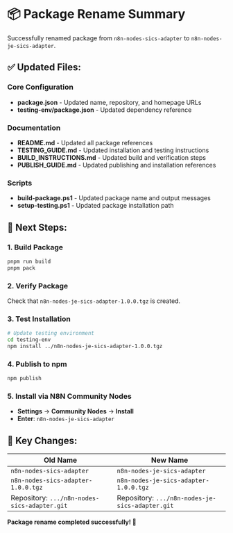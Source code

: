 # 📦 Package Rename Summary

Successfully renamed package from `n8n-nodes-sics-adapter` to `n8n-nodes-je-sics-adapter`.

## ✅ Updated Files:

### Core Configuration
- **package.json** - Updated name, repository, and homepage URLs
- **testing-env/package.json** - Updated dependency reference

### Documentation
- **README.md** - Updated all package references
- **TESTING_GUIDE.md** - Updated installation and testing instructions
- **BUILD_INSTRUCTIONS.md** - Updated build and verification steps
- **PUBLISH_GUIDE.md** - Updated publishing and installation references

### Scripts
- **build-package.ps1** - Updated package name and output messages
- **setup-testing.ps1** - Updated package installation path

## 🔄 Next Steps:

### 1. Build Package
```bash
pnpm run build
pnpm pack
```

### 2. Verify Package
Check that `n8n-nodes-je-sics-adapter-1.0.0.tgz` is created.

### 3. Test Installation
```bash
# Update testing environment
cd testing-env
npm install ../n8n-nodes-je-sics-adapter-1.0.0.tgz
```

### 4. Publish to npm
```bash
npm publish
```

### 5. Install via N8N Community Nodes
- **Settings** → **Community Nodes** → **Install**
- **Enter**: `n8n-nodes-je-sics-adapter`

## 📝 Key Changes:

| Old Name | New Name |
|----------|----------|
| `n8n-nodes-sics-adapter` | `n8n-nodes-je-sics-adapter` |
| `n8n-nodes-sics-adapter-1.0.0.tgz` | `n8n-nodes-je-sics-adapter-1.0.0.tgz` |
| Repository: `.../n8n-nodes-sics-adapter.git` | Repository: `.../n8n-nodes-je-sics-adapter.git` |

**Package rename completed successfully! 🎉**
